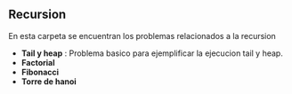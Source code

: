 ## Recursion

En esta carpeta se encuentran los problemas relacionados a la recursion

- **Tail y heap** : Problema basico para ejemplificar la ejecucion tail y heap.
- **Factorial**
- **Fibonacci**
- **Torre de hanoi**
